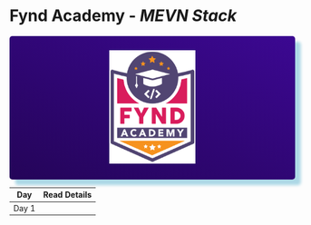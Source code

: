 


# Fynd Academy - _MEVN Stack_




<center>

<div style="
 padding:25px 0 25px 0 ;
    background: linear-gradient(25deg, #000000, #5d0ce4);
    background-size: 400% 400%;
    color:#fff;
    border-radius:5px;
    box-shadow: 10px 10px 5px lightblue;">
<img style="background: transparent" src="./assets/6037ed523cde7f1958341705_logo-removebg-preview.png" height="200"/>

</div>
</center>


| Day | Read Details |
| ------- | ----------- |
| Day 1| | [Read Details](https://github.com/) |
